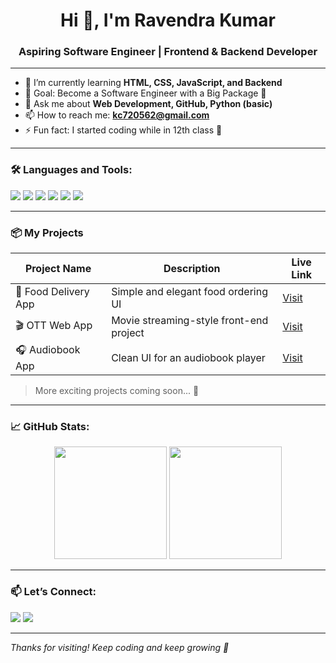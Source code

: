 <h1 align="center">Hi 👋, I'm Ravendra Kumar</h1>
<h3 align="center">Aspiring Software Engineer | Frontend & Backend Developer</h3>

---

- 🌱 I’m currently learning **HTML, CSS, JavaScript, and Backend**
- 🎯 Goal: Become a Software Engineer with a Big Package 💼
- 💬 Ask me about **Web Development, GitHub, Python (basic)**
- 📫 How to reach me: **kc720562@gmail.com**
- ⚡ Fun fact: I started coding while in 12th class 💪

---

### 🛠️ Languages and Tools:

<p>
  <img src="https://img.shields.io/badge/Code-HTML5-orange?style=for-the-badge&logo=html5&logoColor=white"/>
  <img src="https://img.shields.io/badge/Code-CSS3-blue?style=for-the-badge&logo=css3&logoColor=white"/>
  <img src="https://img.shields.io/badge/Code-JavaScript-yellow?style=for-the-badge&logo=javascript&logoColor=black"/>
  <img src="https://img.shields.io/badge/Tool-VS_Code-blue?style=for-the-badge&logo=visual-studio-code&logoColor=white"/>
  <img src="https://img.shields.io/badge/Version-Git-black?style=for-the-badge&logo=git&logoColor=orange"/>
  <img src="https://img.shields.io/badge/Host-GitHub-181717?style=for-the-badge&logo=github&logoColor=white"/>
</p>

---

### 📦 My Projects

| Project Name         | Description                             | Live Link |
|----------------------|------------------------------------------|-----------|
| 🍱 Food Delivery App | Simple and elegant food ordering UI       | [Visit](https://food-eatsure.netlify.app/) |
| 🎬 OTT Web App       | Movie streaming-style front-end project  | [Visit](https://ott-pletfrom.netlify.app/) |
| 🎧 Audiobook App     | Clean UI for an audiobook player         | [Visit](https://audio-book1.netlify.app/) |

> More exciting projects coming soon... 🚀

---

### 📈 GitHub Stats:

<p align="center">
  <img src="https://github-readme-stats.vercel.app/api?username=ravendra.codes&show_icons=true&theme=radical" height="180"/>
  <img src="https://github-readme-stats.vercel.app/api/top-langs/?username=ravendra.codes&layout=compact&theme=radical" height="180"/>
</p>

---

### 📫 Let’s Connect:

<p align="left">
  <a href="rkc720562@gmail.com"><img src="https://img.shields.io/badge/Gmail-red?style=for-the-badge&logo=gmail&logoColor=white"/></a>
  <a href="https://github.com/ravendra.codes"><img src="https://img.shields.io/badge/GitHub-black?style=for-the-badge&logo=github&logoColor=white"/></a>
</p>

---

_Thanks for visiting! Keep coding and keep growing 🚀_
